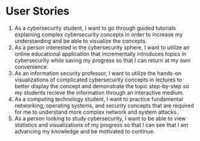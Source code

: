 # User Stories
1. As a cybersecurity student, I want to go through guided tutorials explaining complex cybersecurity concepts in order to increase my understanding and be able to visualize the concepts. 
2. As a person interested in the cybersecurity sphere, I want to utilize an online educational application that incrementally introduces topics in cybersecurity while saving my progress so that I can return at my own convenience.
3. As an information security professor, I want to utilize the hands-on visualizations of complicated cybersecurity concepts in lectures to better display the concept and demonstrate the topic step-by-step so my students recieve the information through an interactive medium.
4. As a computing technology student, I want to practice fundamental networking, operating systems, and security concepts that are required for me to understand more complex network and system attacks.
5. As a person looking to study cybersecurity, I want to be able to view statistics and visualizations of my progress so that I can see that I am advancing my knowledge and be motivated to continue. 
